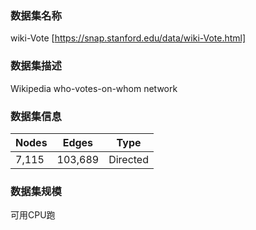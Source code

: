 ### 数据集名称

wiki-Vote [https://snap.stanford.edu/data/wiki-Vote.html]

### 数据集描述

Wikipedia who-votes-on-whom network

### 数据集信息

| Nodes | Edges   | Type     |
| ----- | ------- | -------- |
| 7,115 | 103,689 | Directed |

### 数据集规模

可用CPU跑
